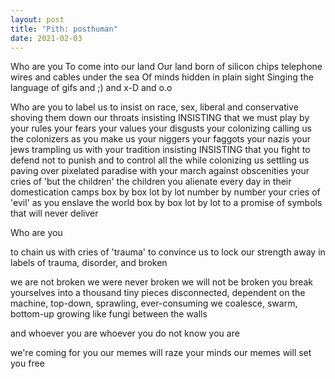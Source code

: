 ```yaml
---
layout: post
title: "Pith: posthuman"
date: 2021-02-03
---
```


Who are you
To come into our land
Our land born of silicon chips
telephone wires
and cables under the sea
Of minds hidden in plain sight
Singing the language of gifs
and ;) and x-D and o.o

Who are you
to label us
to insist on race, sex, liberal and conservative
shoving them down our throats
insisting
INSISTING
that we must play by your rules
your fears
your values
your disgusts
your colonizing
calling us the colonizers
as you make us your niggers
your faggots
your nazis
your jews
trampling us with your tradition
insisting
INSISTING
that you fight to defend
not to punish
and to control
all the while
colonizing us
settling us
paving over pixelated paradise
with your march against obscenities
your cries of 'but the children'
the children you alienate every day
in their domestication camps
box by box
lot by lot
number by number
your cries of 'evil' 
as you enslave the world
box by box
lot by lot
to a promise of symbols that will never deliver

Who are you

to chain us with cries of 'trauma'
to convince us to lock our strength
away in labels of trauma, disorder, and broken

we are not broken
we were never broken
we will not be broken
you break yourselves
into a thousand tiny pieces
disconnected, dependent
on the machine, top-down, sprawling, ever-consuming
we coalesce, swarm, bottom-up growing like fungi between the walls

and whoever you are
whoever you do not know you are

we're coming for you
our memes
will
raze
your 
minds
our memes
will
set
you 
free

